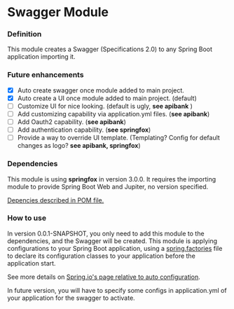 # Swagger Module

### Definition

This module creates a Swagger (Specifications 2.0) to any Spring Boot application importing it.

### Future enhancements  

- [X] Auto create swagger once module added to main project.
- [X] Auto create a UI once module added to main project. (default)
- [ ] Customize UI for nice looking. (default is ugly, **see apibank** )
- [ ] Add customizing capability via application.yml files. (**see apibank**)
- [ ] Add Oauth2 capability. (**see apibank**)
- [ ] Add authentication capability. (**see springfox**)
- [ ] Provide a way to override UI template. (Templating? Config for default changes as logo? **see apibank, springfox**)

### Dependencies  

This module is using **springfox** in version 3.0.0. 
It requires the importing module to provide Spring Boot Web and Jupiter, no version specified.

[Depencies described in POM file.](pom.xml)

### How to use  

In version 0.0.1-SNAPSHOT, you only need to add this module to the dependencies, and the Swagger will be created. 
This module is applying configurations to your Spring Boot application, 
using a [spring.factories](src/main/resources/META-INF/spring.factories) file to declare its
configuration classes to your application before the application start.  


See more details on [Spring.io's page relative to auto configuration](https://docs.spring.io/spring-boot/docs/2.0.0.M3/reference/html/boot-features-developing-auto-configuration.html).  

In future version, you will have to specify some configs in application.yml of your application for the swagger to activate.  

